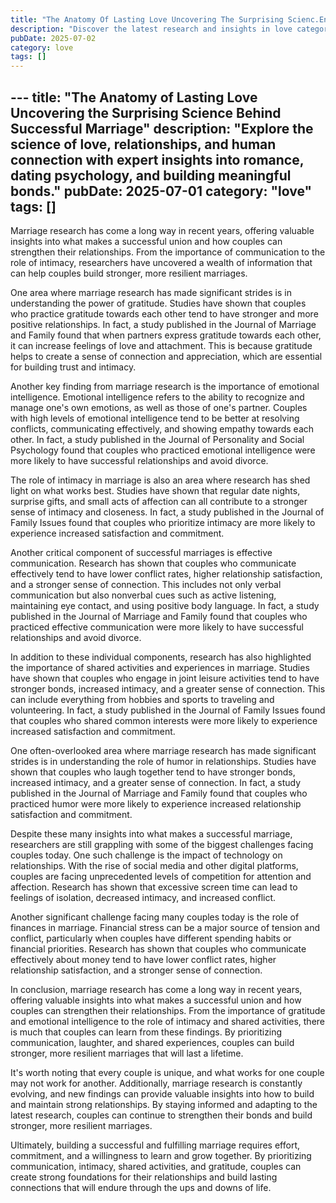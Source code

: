 ```yaml
---
title: "The Anatomy Of Lasting Love Uncovering The Surprising Scienc.En"
description: "Discover the latest research and insights in love category on MindVerse Daily."
pubDate: 2025-07-02
category: love
tags: []
---
```


﻿---
title: "The Anatomy of Lasting Love Uncovering the Surprising Science Behind Successful Marriage"
description: "Explore the science of love, relationships, and human connection with expert insights into romance, dating psychology, and building meaningful bonds."
pubDate: 2025-07-01
category: "love"
tags: []
---

Marriage research has come a long way in recent years, offering valuable insights into what makes a successful union and how couples can strengthen their relationships. From the importance of communication to the role of intimacy, researchers have uncovered a wealth of information that can help couples build stronger, more resilient marriages.

One area where marriage research has made significant strides is in understanding the power of gratitude. Studies have shown that couples who practice gratitude towards each other tend to have stronger and more positive relationships. In fact, a study published in the Journal of Marriage and Family found that when partners express gratitude towards each other, it can increase feelings of love and attachment. This is because gratitude helps to create a sense of connection and appreciation, which are essential for building trust and intimacy.

Another key finding from marriage research is the importance of emotional intelligence. Emotional intelligence refers to the ability to recognize and manage one's own emotions, as well as those of one's partner. Couples with high levels of emotional intelligence tend to be better at resolving conflicts, communicating effectively, and showing empathy towards each other. In fact, a study published in the Journal of Personality and Social Psychology found that couples who practiced emotional intelligence were more likely to have successful relationships and avoid divorce.

The role of intimacy in marriage is also an area where research has shed light on what works best. Studies have shown that regular date nights, surprise gifts, and small acts of affection can all contribute to a stronger sense of intimacy and closeness. In fact, a study published in the Journal of Family Issues found that couples who prioritize intimacy are more likely to experience increased satisfaction and commitment.

Another critical component of successful marriages is effective communication. Research has shown that couples who communicate effectively tend to have lower conflict rates, higher relationship satisfaction, and a stronger sense of connection. This includes not only verbal communication but also nonverbal cues such as active listening, maintaining eye contact, and using positive body language. In fact, a study published in the Journal of Marriage and Family found that couples who practiced effective communication were more likely to have successful relationships and avoid divorce.

In addition to these individual components, research has also highlighted the importance of shared activities and experiences in marriage. Studies have shown that couples who engage in joint leisure activities tend to have stronger bonds, increased intimacy, and a greater sense of connection. This can include everything from hobbies and sports to traveling and volunteering. In fact, a study published in the Journal of Family Issues found that couples who shared common interests were more likely to experience increased satisfaction and commitment.

One often-overlooked area where marriage research has made significant strides is in understanding the role of humor in relationships. Studies have shown that couples who laugh together tend to have stronger bonds, increased intimacy, and a greater sense of connection. In fact, a study published in the Journal of Marriage and Family found that couples who practiced humor were more likely to experience increased relationship satisfaction and commitment.

Despite these many insights into what makes a successful marriage, researchers are still grappling with some of the biggest challenges facing couples today. One such challenge is the impact of technology on relationships. With the rise of social media and other digital platforms, couples are facing unprecedented levels of competition for attention and affection. Research has shown that excessive screen time can lead to feelings of isolation, decreased intimacy, and increased conflict.

Another significant challenge facing many couples today is the role of finances in marriage. Financial stress can be a major source of tension and conflict, particularly when couples have different spending habits or financial priorities. Research has shown that couples who communicate effectively about money tend to have lower conflict rates, higher relationship satisfaction, and a stronger sense of connection.

In conclusion, marriage research has come a long way in recent years, offering valuable insights into what makes a successful union and how couples can strengthen their relationships. From the importance of gratitude and emotional intelligence to the role of intimacy and shared activities, there is much that couples can learn from these findings. By prioritizing communication, laughter, and shared experiences, couples can build stronger, more resilient marriages that will last a lifetime.

It's worth noting that every couple is unique, and what works for one couple may not work for another. Additionally, marriage research is constantly evolving, and new findings can provide valuable insights into how to build and maintain strong relationships. By staying informed and adapting to the latest research, couples can continue to strengthen their bonds and build stronger, more resilient marriages.

Ultimately, building a successful and fulfilling marriage requires effort, commitment, and a willingness to learn and grow together. By prioritizing communication, intimacy, shared activities, and gratitude, couples can create strong foundations for their relationships and build lasting connections that will endure through the ups and downs of life.
